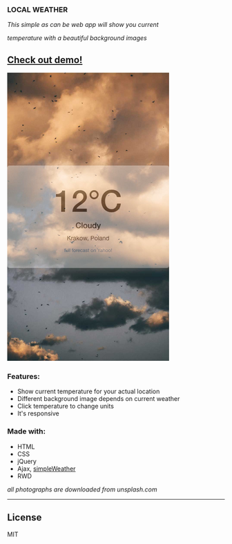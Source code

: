 ### LOCAL WEATHER
_This simple as can be web app will show you current_

_temperature with a beautiful background images_

## [Check out demo!](https://www.google.com)
![Local weather](images/demo1.png "Loacl weather")
### Features:

* Show current temperature for your actual location
* Different background image depends on current weather
* Click temperature to change units
* It's responsive

### Made with:
* HTML
* CSS
* jQuery
* Ajax, [simpleWeather](http://simpleweatherjs.com/#home)
* RWD

_all photographs are downloaded from unsplash.com_
___

License
----

MIT
